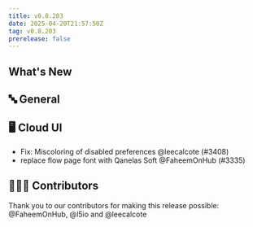 ```yaml
---
title: v0.8.203
date: 2025-04-20T21:57:50Z
tag: v0.8.203
prerelease: false
---
```


## What's New
## 🔤 General
## 🖥 Cloud UI

- Fix: Miscoloring of disabled preferences @leecalcote (#3408)
- replace flow page font with Qanelas Soft @FaheemOnHub (#3335)

## 👨🏽‍💻 Contributors

Thank you to our contributors for making this release possible:
@FaheemOnHub, @l5io and @leecalcote

